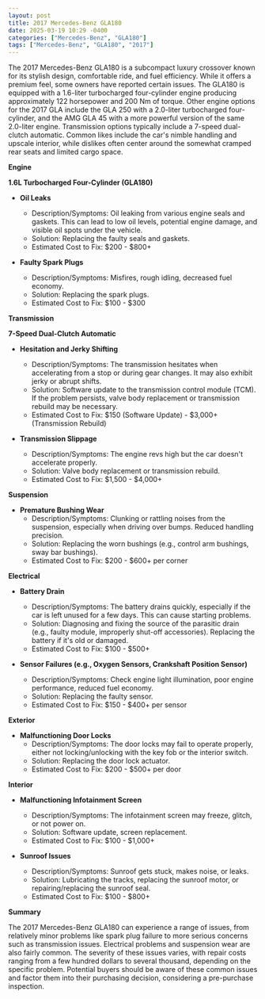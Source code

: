 ```yaml
---
layout: post
title: 2017 Mercedes-Benz GLA180
date: 2025-03-19 10:29 -0400
categories: ["Mercedes-Benz", "GLA180"]
tags: ["Mercedes-Benz", "GLA180", "2017"]
---
```

The 2017 Mercedes-Benz GLA180 is a subcompact luxury crossover known for its stylish design, comfortable ride, and fuel efficiency. While it offers a premium feel, some owners have reported certain issues. The GLA180 is equipped with a 1.6-liter turbocharged four-cylinder engine producing approximately 122 horsepower and 200 Nm of torque. Other engine options for the 2017 GLA include the GLA 250 with a 2.0-liter turbocharged four-cylinder, and the AMG GLA 45 with a more powerful version of the same 2.0-liter engine. Transmission options typically include a 7-speed dual-clutch automatic. Common likes include the car's nimble handling and upscale interior, while dislikes often center around the somewhat cramped rear seats and limited cargo space.

**Engine**

**1.6L Turbocharged Four-Cylinder (GLA180)**

*   **Oil Leaks**
    *   Description/Symptoms: Oil leaking from various engine seals and gaskets. This can lead to low oil levels, potential engine damage, and visible oil spots under the vehicle.
    *   Solution: Replacing the faulty seals and gaskets.
    *   Estimated Cost to Fix: $200 - $800+

*   **Faulty Spark Plugs**
    *   Description/Symptoms: Misfires, rough idling, decreased fuel economy.
    *   Solution: Replacing the spark plugs.
    *   Estimated Cost to Fix: $100 - $300

**Transmission**

**7-Speed Dual-Clutch Automatic**

*   **Hesitation and Jerky Shifting**
    *   Description/Symptoms: The transmission hesitates when accelerating from a stop or during gear changes. It may also exhibit jerky or abrupt shifts.
    *   Solution: Software update to the transmission control module (TCM). If the problem persists, valve body replacement or transmission rebuild may be necessary.
    *   Estimated Cost to Fix: $150 (Software Update) - $3,000+ (Transmission Rebuild)

*   **Transmission Slippage**
    *   Description/Symptoms: The engine revs high but the car doesn't accelerate properly.
    *   Solution: Valve body replacement or transmission rebuild.
    *   Estimated Cost to Fix: $1,500 - $4,000+

**Suspension**

*   **Premature Bushing Wear**
    *   Description/Symptoms: Clunking or rattling noises from the suspension, especially when driving over bumps. Reduced handling precision.
    *   Solution: Replacing the worn bushings (e.g., control arm bushings, sway bar bushings).
    *   Estimated Cost to Fix: $200 - $600+ per corner

**Electrical**

*   **Battery Drain**
    *   Description/Symptoms: The battery drains quickly, especially if the car is left unused for a few days. This can cause starting problems.
    *   Solution: Diagnosing and fixing the source of the parasitic drain (e.g., faulty module, improperly shut-off accessories). Replacing the battery if it's old or damaged.
    *   Estimated Cost to Fix: $100 - $500+

*   **Sensor Failures (e.g., Oxygen Sensors, Crankshaft Position Sensor)**
    *   Description/Symptoms: Check engine light illumination, poor engine performance, reduced fuel economy.
    *   Solution: Replacing the faulty sensor.
    *   Estimated Cost to Fix: $150 - $400+ per sensor

**Exterior**

*   **Malfunctioning Door Locks**
    *   Description/Symptoms: The door locks may fail to operate properly, either not locking/unlocking with the key fob or the interior switch.
    *   Solution: Replacing the door lock actuator.
    *   Estimated Cost to Fix: $200 - $500+ per door

**Interior**

*   **Malfunctioning Infotainment Screen**
    *   Description/Symptoms: The infotainment screen may freeze, glitch, or not power on.
    *   Solution: Software update, screen replacement.
    *   Estimated Cost to Fix: $100 - $1,000+

*   **Sunroof Issues**
    *   Description/Symptoms: Sunroof gets stuck, makes noise, or leaks.
    *   Solution: Lubricating the tracks, replacing the sunroof motor, or repairing/replacing the sunroof seal.
    *   Estimated Cost to Fix: $100 - $800+

**Summary**

The 2017 Mercedes-Benz GLA180 can experience a range of issues, from relatively minor problems like spark plug failure to more serious concerns such as transmission issues. Electrical problems and suspension wear are also fairly common. The severity of these issues varies, with repair costs ranging from a few hundred dollars to several thousand, depending on the specific problem. Potential buyers should be aware of these common issues and factor them into their purchasing decision, considering a pre-purchase inspection.

